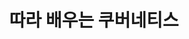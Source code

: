 ---
layout: "writing_by_category"
category: "따배쿠"
permalink: "/writing/category/따배쿠/"
# header-img: "assets/owner/hero/archive-bg.jpg"
header-img: "assets/category/kubernetes/ku8859kb3f-kubernetes-logo-kubernetes.png"
# header-video: "assets/video/metrix2.mp4"
title: "따라 배우는 쿠버네티스"
---